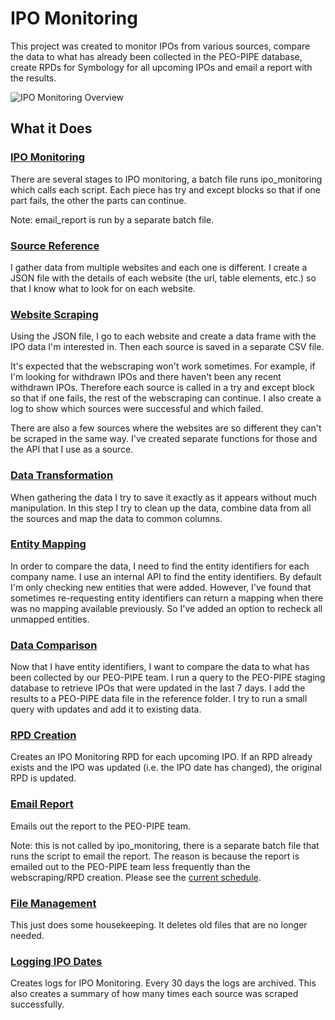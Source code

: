 # IPO Monitoring #
This project was created to monitor IPOs from various sources, compare the data to what has already been collected in the PEO-PIPE database, create RPDs for Symbology for all upcoming IPOs and email a report with the results. 

![IPO Monitoring Overview](https://github.factset.com/lirvine/ipo_monitoring/blob/d7e9dbe73adb08700af06c6838f9ed3c1d684f0c/Images/IPO%20Monitoring%20Overview.png)

## What it Does ##

### [IPO Monitoring](https://github.com/lcirvine/ipo_monitoring/blob/master/ipo_monitoring.py) ###
There are several stages to IPO monitoring, a batch file runs ipo_monitoring which calls each script. Each piece has try and except blocks so that if one part fails, the other the parts can continue. 

Note: email_report is run by a separate batch file. 

### [Source Reference](https://github.com/lcirvine/ipo_monitoring/blob/master/source_reference.py) ###
I gather data from multiple websites and each one is different. I create a JSON file with the details of each website (the url, table elements, etc.) so that I know what to look for on each website.

### [Website Scraping](https://github.com/lcirvine/ipo_monitoring/blob/master/website_scraping.py) ###
Using the JSON file, I go to each website and create a data frame with the IPO data I'm interested in. Then each source is saved in a separate CSV file.  

It's expected that the webscraping won't work sometimes. For example, if I'm looking for withdrawn IPOs and there haven't been any recent withdrawn IPOs. Therefore each source is called in a try and except block so that if one fails, the rest of the webscraping can continue. I also create a log to show which sources were successful and which failed. 

There are also a few sources where the websites are so different they can't be scraped in the same way. I've created separate functions for those and the API that I use as a source.

### [Data Transformation](https://github.com/lcirvine/ipo_monitoring/blob/master/data_transformation.py) ###
When gathering the data I try to save it exactly as it appears without much manipulation. In this step I try to clean up the data, combine data from all the sources and map the data to common columns.

### [Entity Mapping](https://github.com/lcirvine/ipo_monitoring/blob/master/entity_mapping.py) ###
In order to compare the data, I need to find the entity identifiers for each company name. I use an internal API to find the entity identifiers. By default I'm only checking new entities that were added. However, I've found that sometimes re-requesting entity identifiers can return a mapping when there was no mapping available previously. So I've added an option to recheck all unmapped entities. 

### [Data Comparison](https://github.com/lcirvine/ipo_monitoring/blob/master/data_comparison.py) ###
Now that I have entity identifiers, I want to compare the data to what has been collected by our PEO-PIPE team. I run a query to the PEO-PIPE staging database to retrieve IPOs that were updated in the last 7 days. I add the results to a PEO-PIPE data file in the reference folder. I try to run a small query with updates and add it to existing data.

### [RPD Creation](https://github.com/lcirvine/ipo_monitoring/blob/master/rpd_creation.py) ###
Creates an IPO Monitoring RPD for each upcoming IPO. If an RPD already exists and the IPO was updated (i.e. the IPO date has changed), the original RPD is updated.

### [Email Report](https://github.com/lcirvine/ipo_monitoring/blob/master/email_report.py) ###
Emails out the report to the PEO-PIPE team. 

Note: this is not called by ipo_monitoring, there is a separate batch file that runs the script to email the report. The reason is because the report is emailed out to the PEO-PIPE team less frequently than the webscraping/RPD creation. Please see the [current schedule](https://github.factset.com/lirvine/ipo_monitoring/blob/master/schedule.csv). 

### [File Management](https://github.com/lcirvine/ipo_monitoring/blob/master/file_management.py) ###
This just does some housekeeping. It deletes old files that are no longer needed.

### [Logging IPO Dates](https://github.com/lcirvine/ipo_monitoring/blob/master/logging_ipo_dates.py) ###
Creates logs for IPO Monitoring. Every 30 days the logs are archived. This also creates a summary of how many times each source was scraped successfully.

